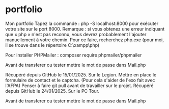 # portfolio

Mon portfolio
Tapez la commande : php -S localhost:8000 pour exécuter votre site sur le port 8000.
Remarque : si vous obtenez une erreur indiquant que « php » n'est pas reconnu, vous devrez probablement l'ajouter manuellement à votre chemin. Pour ce faire, recherchez php.exe (pour moi, il se trouve dans le répertoire C:\xampp\php\)

Pour installer PHPMailer : composer require phpmailer/phpmailer

Avant de transferer ou tester mettre le mot de passe dans Mail.php

Récupéré depuis GitHub le 15/01/2025. Sur le Legion.
Mettre en place le formulaire de contact et le captcha. (Pour cela s'aider de l'exo fait avec l'AFPA)
Penser à faire git pull avant de travailler sur le projet.
Récupéré depuis GitHub le 24/01/2025. Sur le PC Tour.

Avant de transferer ou tester mettre le mot de passe dans Mail.php
